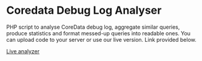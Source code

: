 Coredata Debug Log Analyser
=======================

PHP script to analyse CoreData debug log, aggregate similar queries, produce statistics and format messed-up queries into readable ones. You can upload code to your server or use our live version. Link provided below.

<a href="http://8of.org/codla/">Live analyzer</a>
